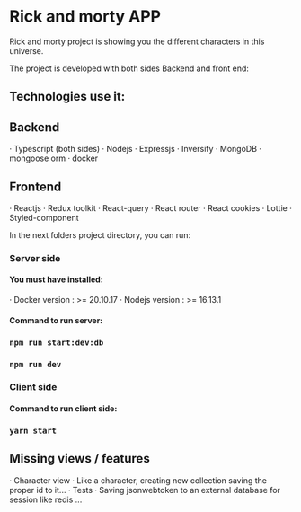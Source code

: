# Rick and morty APP

Rick and morty project is showing you the different characters in this universe.

The project is developed with both sides Backend and front end:

## Technologies use it:

## Backend

· Typescript (both sides)
· Nodejs
· Expressjs
· Inversify
· MongoDB
· mongoose orm
· docker

## Frontend

· Reactjs
· Redux toolkit
· React-query
· React router
· React cookies
· Lottie
· Styled-component

In the next folders project directory, you can run:

### Server side 
#### You must have installed:
· Docker version : >= 20.10.17
· Nodejs version : >= 16.13.1

#### Command to run server:

### `npm run start:dev:db`
### `npm run dev`


### Client side 

#### Command to run client side:

### `yarn start`

## Missing views / features

· Character view
· Like a character, creating new collection saving the proper id to it...
· Tests
· Saving jsonwebtoken to an external database for session like redis ...

